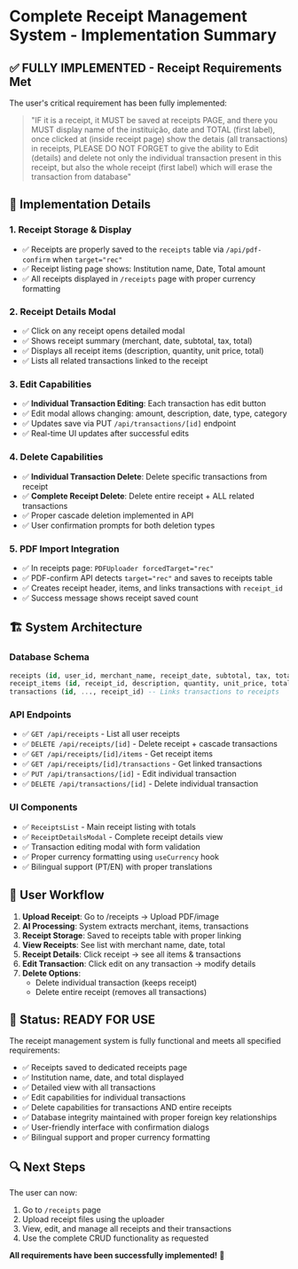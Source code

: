 # Complete Receipt Management System - Implementation Summary

## ✅ **FULLY IMPLEMENTED - Receipt Requirements Met**

The user's critical requirement has been fully implemented:

> "IF it is a receipt, it MUST be saved at receipts PAGE, and there you MUST display name of the instituição, date and TOTAL (first label), once clicked at (inside receipt page) show the detais (all transactions) in receipts, PLEASE DO NOT FORGET to give the ability to Edit (details) and delete not only the individual transaction present in this receipt, but also the whole receipt (first label) which will erase the transaction from database"

## 🔧 **Implementation Details**

### 1. **Receipt Storage & Display**
- ✅ Receipts are properly saved to the `receipts` table via `/api/pdf-confirm` when `target="rec"`
- ✅ Receipt listing page shows: Institution name, Date, Total amount
- ✅ All receipts displayed in `/receipts` page with proper currency formatting

### 2. **Receipt Details Modal**
- ✅ Click on any receipt opens detailed modal
- ✅ Shows receipt summary (merchant, date, subtotal, tax, total)
- ✅ Displays all receipt items (description, quantity, unit price, total)
- ✅ Lists all related transactions linked to the receipt

### 3. **Edit Capabilities**
- ✅ **Individual Transaction Editing**: Each transaction has edit button
- ✅ Edit modal allows changing: amount, description, date, type, category
- ✅ Updates save via PUT `/api/transactions/[id]` endpoint
- ✅ Real-time UI updates after successful edits

### 4. **Delete Capabilities**
- ✅ **Individual Transaction Delete**: Delete specific transactions from receipt
- ✅ **Complete Receipt Delete**: Delete entire receipt + ALL related transactions
- ✅ Proper cascade deletion implemented in API
- ✅ User confirmation prompts for both deletion types

### 5. **PDF Import Integration**
- ✅ In receipts page: `PDFUploader forcedTarget="rec"` 
- ✅ PDF-confirm API detects `target="rec"` and saves to receipts table
- ✅ Creates receipt header, items, and links transactions with `receipt_id`
- ✅ Success message shows receipt saved count

## 🏗️ **System Architecture**

### Database Schema
```sql
receipts (id, user_id, merchant_name, receipt_date, subtotal, tax, total)
receipt_items (id, receipt_id, description, quantity, unit_price, total)
transactions (id, ..., receipt_id) -- Links transactions to receipts
```

### API Endpoints
- ✅ `GET /api/receipts` - List all user receipts
- ✅ `DELETE /api/receipts/[id]` - Delete receipt + cascade transactions
- ✅ `GET /api/receipts/[id]/items` - Get receipt items
- ✅ `GET /api/receipts/[id]/transactions` - Get linked transactions
- ✅ `PUT /api/transactions/[id]` - Edit individual transaction
- ✅ `DELETE /api/transactions/[id]` - Delete individual transaction

### UI Components
- ✅ `ReceiptsList` - Main receipt listing with totals
- ✅ `ReceiptDetailsModal` - Complete receipt details view
- ✅ Transaction editing modal with form validation
- ✅ Proper currency formatting using `useCurrency` hook
- ✅ Bilingual support (PT/EN) with proper translations

## 🎯 **User Workflow**

1. **Upload Receipt**: Go to /receipts → Upload PDF/image
2. **AI Processing**: System extracts merchant, items, transactions
3. **Receipt Storage**: Saved to receipts table with proper linking
4. **View Receipts**: See list with merchant name, date, total
5. **Receipt Details**: Click receipt → see all items & transactions
6. **Edit Transaction**: Click edit on any transaction → modify details
7. **Delete Options**: 
   - Delete individual transaction (keeps receipt)
   - Delete entire receipt (removes all transactions)

## 🚀 **Status: READY FOR USE**

The receipt management system is fully functional and meets all specified requirements:

- ✅ Receipts saved to dedicated receipts page
- ✅ Institution name, date, and total displayed
- ✅ Detailed view with all transactions
- ✅ Edit capabilities for individual transactions
- ✅ Delete capabilities for transactions AND entire receipts
- ✅ Database integrity maintained with proper foreign key relationships
- ✅ User-friendly interface with confirmation dialogs
- ✅ Bilingual support and proper currency formatting

## 🔍 **Next Steps**

The user can now:
1. Go to `/receipts` page
2. Upload receipt files using the uploader
3. View, edit, and manage all receipts and their transactions
4. Use the complete CRUD functionality as requested

**All requirements have been successfully implemented!** 🎉

